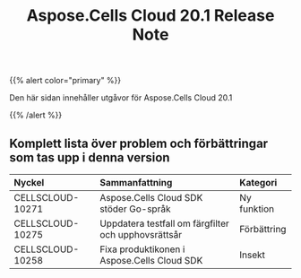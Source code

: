 ﻿---
title: Aspose.Cells Cloud 20.1 Release Note
second_title: Aspose.Cells Cloud Documen
type: docs
url: /sv/aspose-cells-cloud-20-1-release-notes/
description: Aspose.Cells Cloud stöder Excel för att skapa, konvertera, sammanfoga, dela, skydda, inre objektoperation och så vidare
weight: 80
---
{{% alert color="primary" %}} 

Den här sidan innehåller utgåvor för Aspose.Cells Cloud 20.1

{{% /alert %}} 
## **Komplett lista över problem och förbättringar som tas upp i denna version**

|**Nyckel**|**Sammanfattning**|**Kategori**|
|:- |:- |:- |
|CELLSCLOUD-10271|Aspose.Cells Cloud SDK stöder Go-språk|Ny funktion|
|CELLSCLOUD-10275|Uppdatera testfall om färgfilter och upphovsrättsår|Förbättring|
|CELLSCLOUD-10258|Fixa produktikonen i Aspose.Cells Cloud SDK|Insekt|

